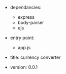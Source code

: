 *  dependancies:
    * express
    * body-parser
    * ejs

* entry point: 
    * app.js

* title: currency converter

* version: 0.0.1